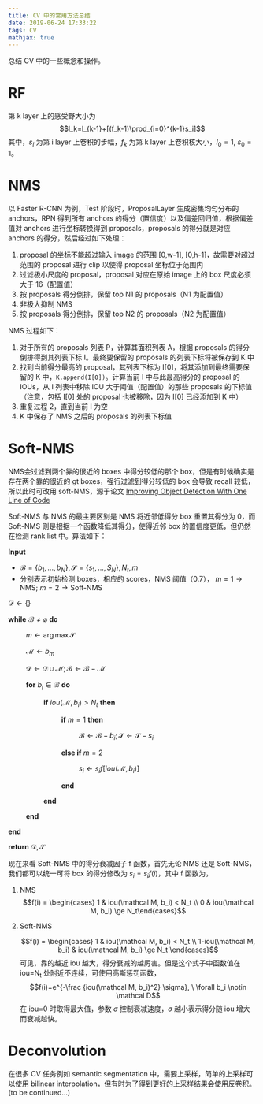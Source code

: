 ```yaml
---
title: CV 中的常用方法总结
date: 2019-06-24 17:33:22
tags: CV
mathjax: true
---
```

总结 CV 中的一些概念和操作。
# RF
第 k layer 上的感受野大小为
$$l_k=l_{k-1}+[(f_k-1)\prod_{i=0}^{k-1}s_i]$$
其中，$s_i$ 为第 i layer 上卷积的步幅，$f_k$ 为第 k layer 上卷积核大小，$l_0=1, \ s_0=1$。
# NMS
以 Faster R-CNN 为例，Test 阶段时，ProposalLayer 生成密集均匀分布的 anchors，RPN 得到所有 anchors 的得分（置信度）以及偏差回归值，根据偏差值对 anchors 进行坐标转换得到 proposals，proposals 的得分就是对应 anchors 的得分，然后经过如下处理：
1. proposal 的坐标不能超过输入 image 的范围 [0,w-1], [0,h-1]，故需要对超过范围的 proposal 进行 clip 以使得 proposal 坐标位于范围内
2. 过滤极小尺度的 proposal，proposal 对应在原始 image 上的 box 尺度必须大于 16（配置值）
3. 按 proposals 得分倒排，保留 top N1 的 proposals（N1 为配置值）
4. 非极大抑制 NMS
5. 按 proposals 得分倒排，保留 top N2 的 proposals（N2 为配置值）

NMS 过程如下：
1. 对于所有的 proposals 列表 P，计算其面积列表 A，根据 proposals 的得分倒排得到其列表下标 I。最终要保留的 proposals 的列表下标将被保存到 K 中
2. 找到当前得分最高的 proposal，其列表下标为 I[0]，将其添加到最终需要保留的 K 中，`K.append(I[0])`。计算当前 I 中与此最高得分的 proposal 的 IOUs，从 I 列表中移除 IOU 大于阈值（配置值）的那些 proposals 的下标值（注意，包括 I[0] 处的 proposal 也被移除，因为 I[0] 已经添加到 K 中）
3. 重复过程 2，直到当前 I 为空 
4. K 中保存了 NMS 之后的 proposals 的列表下标值

# Soft-NMS
NMS会过滤到两个靠的很近的 boxes 中得分较低的那个 box，但是有时候确实是存在两个靠的很近的 gt boxes，强行过滤到得分较低的 box 会导致 recall 较低，所以此时可改用 soft-NMS，源于论文 [Improving Object Detection With One Line of Code](https://arxiv.org/pdf/1704.04503.pdf)

Soft-NMS 与 NMS 的最主要区别是 NMS 将近邻低得分 box 重置其得分为 0，而 Soft-NMS 则是根据一个函数降低其得分，使得近邻 box 的置信度更低，但仍然在检测 rank list 中。算法如下：


__Input__
   * $\mathcal B=\{b_1,...,b_N\}, \mathcal S = \{s_1,...,S_N\}, N_t, m$
   * 分别表示初始检测 boxes，相应的 scores，NMS 阈值（0.7）， $m=1 \rightarrow \text{NMS}; \ m=2\rightarrow \text{Soft-NMS}$

$\mathcal D \leftarrow \{\}$

__while__ $\mathcal B \ne \varnothing$ __do__

&emsp; &emsp; $m \leftarrow \arg \max \mathcal S$

&emsp; &emsp; $\mathcal M \leftarrow b_m$

&emsp; &emsp; $\mathcal D \leftarrow \mathcal {D \cup M}; \mathcal B \leftarrow \mathcal{B-M}$

&emsp; &emsp; __for__ $b_i \in \mathcal B$ __do__

&emsp; &emsp; &emsp; &emsp; __if__ $iou(\mathcal M, b_i) > N_t$ __then__

&emsp; &emsp; &emsp; &emsp; &emsp; &emsp; __if__ $m=1$ __then__

&emsp; &emsp; &emsp; &emsp; &emsp; &emsp; &emsp; &emsp; $\mathcal {B \leftarrow B} - b_i; \mathcal {S \leftarrow S} - s_i$

&emsp; &emsp; &emsp; &emsp; &emsp; &emsp; __else if__ $m=2$

&emsp; &emsp; &emsp; &emsp; &emsp; &emsp; &emsp; &emsp; $s_i \leftarrow s_i f[iou(\mathcal M, b_i)]$

&emsp; &emsp; &emsp; &emsp; &emsp; &emsp; __end__

&emsp; &emsp; &emsp; &emsp; __end__

&emsp; &emsp; __end__

__end__

__return__ $\mathcal {D,S}$

现在来看 Soft-NMS 中的得分衰减因子 f 函数，首先无论 NMS 还是 Soft-NMS，我们都可以统一可将 box 的得分修改为 $s_i=s_i f(i)$，其中 f 函数为，
1. NMS
   $$f(i) = \begin{cases} 1 & iou(\mathcal M, b_i) < N_t \\ 0 & iou(\mathcal M, b_i) \ge N_t\end{cases}$$

2. Soft-NMS
   
   $$f(i) = \begin{cases} 1 & iou(\mathcal M, b_i) < N_t \\ 1-iou(\mathcal M, b_i) & iou(\mathcal M, b_i) \ge N_t \end{cases}$$
   可见，靠的越近 iou 越大，得分衰减的越厉害。但是这个式子中函数值在 iou=N<sub>t</sub> 处附近不连续，可使用高斯惩罚函数，
   $$f(i)=e^{-\frac {iou(\mathcal M, b_i)^2} \sigma}, \ \forall b_i \notin \mathcal D$$
   在 iou=0 时取得最大值，参数 $\sigma$ 控制衰减速度，$\sigma$ 越小表示得分随 iou 增大而衰减越快。

# Deconvolution
在很多 CV 任务例如 semantic segmentation 中，需要上采样，简单的上采样可以使用 bilinear interpolation，但有时为了得到更好的上采样结果会使用反卷积。
(to be continued...)